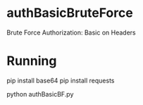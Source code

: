 # authBasicBruteForce

Brute Force Authorization: Basic on Headers


# Running

pip install base64
pip install requests

python authBasicBF.py
